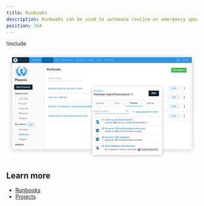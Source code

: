 ```yaml
---
title: Runbooks
description: Runbooks can be used to automate routine or emergency operations-centric processes, for instance, disaster recovery and database backups. 
position: 154
---
```


!include <runbooks-intro>

![](docs/shared-content/images/runbooks-cutout.png "width=500")

## Learn more

- [Runbooks](/docs/runbooks/index.md)
- [Projects](/docs/projects/index.md)
